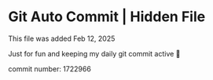 # Git Auto Commit | Hidden File

This file was added Feb 12, 2025

Just for fun and keeping my daily git commit active 🤪

commit number: 1722966
